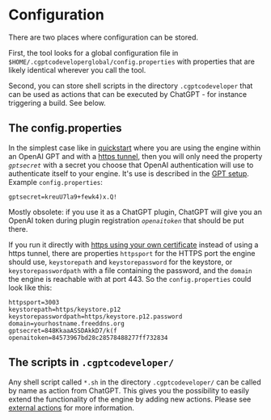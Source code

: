# Configuration

There are two places where configuration can be stored.

First, the tool looks for a global configuration file in
`$HOME/.cgptcodeveloperglobal/config.properties` with properties that are likely identical wherever you call the tool.
<!-- FIXME insert after next release: 
For special cases (such as running the tool in a docker container that has no access to your home directory)
that can be overridden by a file `.cgptcodeveloper/config.properties` in the directory the engine is started in. 
-->

Second, you can store shell scripts in the directory `.cgptcodeveloper` that can be used as actions that can be
executed by ChatGPT - for instance triggering a build. See below.

## The config.properties

In the simplest case like in [quickstart](quickstart.md) where you are using 
the engine within an OpenAI GPT and with a [https tunnel](https.md), then you will only need the property
*`gptsecret`* with a secret you choose that OpenAI authentication will use to authenticate itself to your engine.
It's use is described in the [GPT setup](gpt.md). Example `config.properties`:

    gptsecret=kreuU7la9+fewk4)x.Q!

Mostly obsolete: if you use it as a ChatGPT plugin, ChatGPT will give you an OpenAI token during plugin registration
*`openaitoken`* that should be put there.

If you run it directly with [https using your own certificate](https.md) instead of using a https tunnel, there are
properties `httpsport` for the
HTTPS port the engine should use, `keystorepath` and `keystorepassword` for the keystore, or `keystorepasswordpath`
with a file containing the password, and the `domain` the engine is reachable with at port 443. So the
`config.properties` could look like this:

    httpsport=3003
    keystorepath=https/keystore.p12
    keystorepasswordpath=https/keystore.p12.password
    domain=yourhostname.freeddns.org
    gptsecret=848KkaaASSDAkkD7/k(f
    openaitoken=84573967bd28c28578488277ff732834

## The scripts in `.cgptcodeveloper/`

Any shell script called `*.sh` in the directory `.cgptcodeveloper/` can be called by name as action from ChatGPT.
This gives you the possibility to easily extend the functionality of the engine by adding new actions.
Please see [external actions](externalActions.md) for more information.
